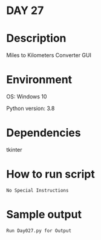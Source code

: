 
# DAY 27

# Description
Miles to Kilometers Converter GUI

# Environment
OS: Windows 10

Python version: 3.8

# Dependencies
tkinter

# How to run script
```
No Special Instructions
```

# Sample output
```
Run Day027.py for Output
```
